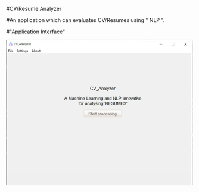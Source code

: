 #CV/Resume Analyzer

#An application which can evaluates CV/Resumes using " NLP ". 

#"Application Interface"

<img src="images/Capture.png" width="500">

